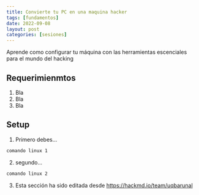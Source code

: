 ```yaml
---
title: Convierte tu PC en una maquina hacker
tags: [fundamentos]
date: 2022-09-08
layout: post
categories: [sesiones]
---
```

Aprende como configurar tu máquina con las herramientas escenciales para el mundo del hacking
<!--more-->

## Requerimienmtos
1. Bla
1. Bla
1. Bla

## Setup
1. Primero debes...
```bash
comando linux 1
```

2. segundo...
```bash
comando linux 2
```

3. Esta sección ha sido editada desde https://hackmd.io/team/uqbarunal